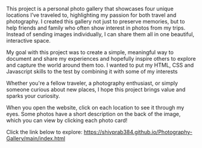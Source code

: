 This project is a personal photo gallery that showcases four unique locations I’ve traveled to, highlighting my passion for both travel and photography. I created this gallery not just to preserve memories, but to help friends and family who often show interest in photos from my trips. Instead of sending images individually, I can share them all in one beautiful, interactive space.



My goal with this project was to create a simple, meaningful way to document and share my experiences and hopefully inspire others to explore and capture the world around them too. I wanted to put my HTML, CSS and Javascript skills to the test by combining it with some of my interests


Whether you're a fellow traveler, a photography enthusiast, or simply someone curious about new places, I hope this project brings value and sparks your curiosity.


When you open the website, click on each location to see it through my eyes. Some photos have a short description on the back of the image, which you can view by clicking each photo card!



Click the link below to explore:
https://shivprab384.github.io/Photography-Gallery/main/index.html
